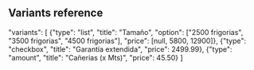 ## Variants reference

"variants": [
    {"type": "list",  "title": "Tamaño", "option": ["2500 frigorias", "3500 frigorias", "4500 frigorias"], "price": [null, 5800, 12900]},
    {"type": "checkbox", "title": "Garantía extendida", "price": 2499.99},
    {"type": "amount", "title": "Cañerias (x Mts)", "price": 45.50}
]
